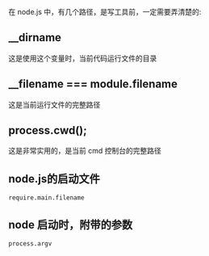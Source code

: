 在 node.js 中，有几个路径，是写工具前，一定需要弄清楚的:

## __dirname

这是使用这个变量时，当前代码运行文件的目录


## __filename === module.filename

这是当前运行文件的完整路径


## process.cwd();

这是非常实用的，是当前 cmd 控制台的完整路径


## node.js的启动文件

``` require.main.filename ```

## node 启动时，附带的参数

``` process.argv ```

